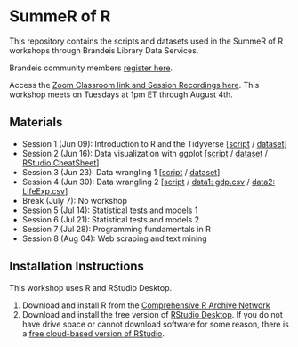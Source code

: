 # SummeR of R
This repository contains the scripts and datasets used in the SummeR of R workshops
through Brandeis Library Data Services.

Brandeis community members [register here](https://calendar.library.brandeis.edu/calendar/workshops/summeR2020).

Access the [Zoom Classroom link and Session Recordings here](https://docs.google.com/document/d/1-eeemJIYWoDuRAUvtmO5TKnyAUYvORIzNCFNdfnin5c/edit?usp=sharing). This workshop meets on Tuesdays at 1pm ET through August 4th.

## Materials
- Session 1 (Jun 09): Introduction to R and the Tidyverse [[script](https://github.com/DeisData/summer-of-r/blob/master/Intro-to-R-and-the-Tidyverse_20200609.R) / [dataset](https://github.com/DeisData/summer-of-r/blob/master/world_happiness.csv)]
- Session 2 (Jun 16): Data visualization with ggplot [[script](https://github.com/DeisData/summer-of-r/blob/master/DataVisualizationWithggplot1.Rmd) / [dataset](https://drive.google.com/file/d/1qeba2wsgH_uEeRR_qUbi3cAOq5O4DJZG/view?usp=sharing) / [RStudio CheatSheet](https://github.com/rstudio/cheatsheets/raw/master/data-visualization-2.1.pdf)]
- Session 3 (Jun 23): Data wrangling 1 [[script](https://github.com/DeisData/summer-of-r/blob/master/DataWrangling1.Rmd) / [dataset](https://github.com/DeisData/summer-of-r/blob/master/World_Indicators.csv)]
- Session 4 (Jun 30): Data wrangling 2 [[script](https://github.com/DeisData/summer-of-r/blob/master/DataWrangling2.Rmd) / [data1: gdp.csv](https://github.com/DeisData/summer-of-r/blob/master/gdp.csv) / [data2: LifeExp.csv](https://github.com/DeisData/summer-of-r/blob/master/LifeExp.csv)]
- Break  (July 7): No workshop
- Session 5 (Jul 14): Statistical tests and models 1
- Session 6 (Jul 21): Statistical tests and models 2
- Session 7 (Jul 28): Programming fundamentals in R
- Session 8 (Aug 04): Web scraping and text mining

## Installation Instructions
This workshop uses R and RStudio Desktop.
1. Download and install R from the [Comprehensive R Archive Network](https://cran.rstudio.com/)
2. Download and install the free version of [RStudio Desktop](https://rstudio.com/products/rstudio/download/).
If you do not have drive space or cannot download software for some reason, there is a [free cloud-based version of RStudio](https://rstudio.cloud/). 
